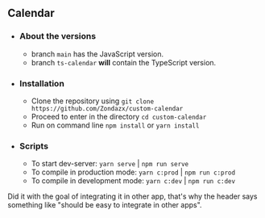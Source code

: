 ## Calendar 

- ### About the versions
   - branch `main` has the JavaScript version.
   - branch `ts-calendar` **will** contain the TypeScript version.

- ### Installation
   - Clone the repository using `git clone https://github.com/Zondazx/custom-calendar`
   - Proceed to enter in the directory `cd custom-calendar`
   - Run on command line `npm install` or `yarn install`

- ### Scripts
   - To start dev-server: `yarn serve` | `npm run serve`
   - To compile in production mode: `yarn c:prod` | `npm run c:prod`
   - To compile in development mode: `yarn c:dev` | `npm run c:dev`
   
Did it with the goal of integrating it in other app, that's why the header says something like "should be easy to integrate in other apps".